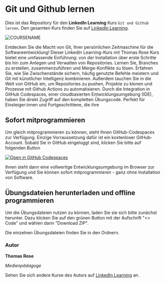 # Git und Github lernen

Dies ist das Repository für den **LinkedIn Learning** Kurs `Git und Github lernen`. Den gesamten Kurs finden Sie auf [LinkedIn Learning][lil-course-url].

![COURSENAME][lil-thumbnail-url] 

Entdecken Sie die Macht von Git, Ihrer persönlichen Zeitmaschine für die Softwareentwicklung! Dieser LinkedIn Learning-Kurs mit Thomas Rose Kurs bietet eine umfassende Einführung: von der Installation über erste Schritte bis hin zum Anlegen und Verwalten von Repositories. Lernen Sie, Branches zu erstellen, zusammenzuführen und Merge-Konflikte zu lösen. Erfahren Sie, wie Sie Zwischenstände sichern, häufig genutzte Befehle meistern und Git mit künstlicher Intelligenz kombinieren. Außerdem tauchen Sie in die Welt von GitHub ein, um Repositories zu pushen, Projekte zu klonen und Prozesse mit Github Actions zu automatisieren. Durch die Integration in GitHub Codespaces, einer cloudbasierten Entwicklungsumgebung (IDE), haben Sie direkt Zugriff auf den kompletten Übungscode. Perfekt für Einsteiger:innen und Fortgeschrittene, die ihre 

## Sofort mitprogrammieren

Um gleich mitprogrammieren zu können, steht Ihnen GitHub-Codespaces zur Verfügung. 
Einzige Vorraussetzung dafür ist ein kostenloser GitHub-Account.
Sobald Sie in GitHub eingeloggt sind, klicken Sie bitte auf folgenden Button

[![Open in GitHub Codespaces](https://github.com/codespaces/badge.svg)](https://codespaces.new/LinkedInLearning/learning-web-techniques-4-javascript-4412081)

Ihnen steht dann eine vollwertige Entwicklungsumgebung im Browser zur Verfügung und Sie können
sofort mitprogrammieren - ganz ohne Installation von Software.

## Übungsdateien herunterladen und offline programmieren

Um die Übungsdateien nutzen zu können, laden Sie sie sich bitte zunächst herunter.
Dazu klicken Sie auf den grünen Button mit der Aufschrift "<> Code" 
und wählen dann "Download ZIP".

Die einzelnen Übungsdateien finden Sie in den Ordnern.

### Autor

**Thomas Rose**

_Medienpädagoge_

Sehen Sie sich andere Kurse des Autors auf [LinkedIn Learning](https://www.linkedin.com/learning/instructors/thomas-rose) an.

[0]: # (Replace these placeholder URLs with actual course URLs)
[lil-course-url]: https://www.linkedin.com/learning/git-und-github-lernen-26169819
[lil-thumbnail-url]: https://media.licdn.com/dms/image/v2/D4D0DAQG6gwZK-9-X4Q/learning-public-crop_675_1200/B4DZk0cRxHIYAY-/0/1757521452895?e=2147483647&v=beta&t=QTZ3Sq5TsMHOUDeLm3P7jUlI562oaOuG1cWQcdvzR3I

